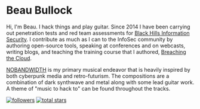 # Beau Bullock

Hi, I'm Beau. I hack things and play guitar. Since 2014 I have been carrying out penetration tests and red team assessments for <a href="https://blackhillsinfosec.com">Black Hills Information Security</a>. I contribute as much as I can to the InfoSec community by authoring open-source tools, speaking at conferences and on webcasts, writing blogs, and teaching the training course that I authored, <a href="https://breakforge.io">Breaching the Cloud</a>. 

<a href="https://nobandwidth.io">NOBANDWIDTH</a> is my primary musical endeavor that is heavily inspired by both cyberpunk media and retro-futurism. The compositions are a combination of dark synthwave and metal along with some lead guitar work. A theme of "music to hack to" can be found throughout the tracks. 

   <p align="left">
      <a href="https://github.com/dafthack?tab=followers">
         <img alt="followers" title="Follow me on Github" src="https://custom-icon-badges.demolab.com/github/followers/dafthack?color=236ad3&labelColor=1155ba&style=for-the-badge&logo=person-add&label=Follow&logoColor=white"/></a>
      <a href="https://github.com/dafthack?tab=repositories&sort=stargazers">
         <img alt="total stars" title="Total stars on GitHub" src="https://custom-icon-badges.demolab.com/github/stars/dafthack?color=55960c&style=for-the-badge&labelColor=488207&logo=star"/></a>
   </p>
